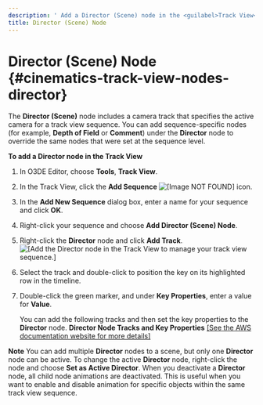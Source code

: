 ```yaml
---
description: ' Add a Director (Scene) node in the <guilabel>Track View</guilabel> editor in Open 3D Engine. '
title: Director (Scene) Node
---
```

# Director \(Scene\) Node {#cinematics-track-view-nodes-director}

The **Director \(Scene\)** node includes a camera track that specifies the active camera for a track view sequence\. You can add sequence\-specific nodes \(for example, **Depth of Field** or **Comment**\) under the **Director** node to override the same nodes that were set at the sequence level\.

**To add a Director node in the Track View**

1. In O3DE Editor, choose **Tools**, **Track View**\.

1. In the Track View, click the **Add Sequence** ![\[Image NOT FOUND\]](/images/user-guide/cinematics/cinematics_add_sequence_icon.png) icon\.

1. In the **Add New Sequence** dialog box, enter a name for your sequence and click **OK**\.

1. Right\-click your sequence and choose **Add Director \(Scene\) Node**\.

1. Right\-click the **Director** node and click **Add Track**\.
![\[Add the Director node in the Track View to manage your track view sequence.\]](/images/user-guide/cinematics/cinematics-trackview-nodes-director.png)

1. Select the track and double\-click to position the key on its highlighted row in the timeline\.

1. Double\-click the green marker, and under **Key Properties**, enter a value for **Value**\.

   You can add the following tracks and then set the key properties to the **Director** node\.
**Director Node Tracks and Key Properties**
[\[See the AWS documentation website for more details\]](/docs/userguide/cinematics/track-view/nodes-director)

**Note**
You can add multiple **Director** nodes to a scene, but only one **Director** node can be active\.
To change the active **Director** node, right\-click the node and choose **Set as Active Director**\. When you deactivate a **Director** node, all child node animations are deactivated\. This is useful when you want to enable and disable animation for specific objects within the same track view sequence\.